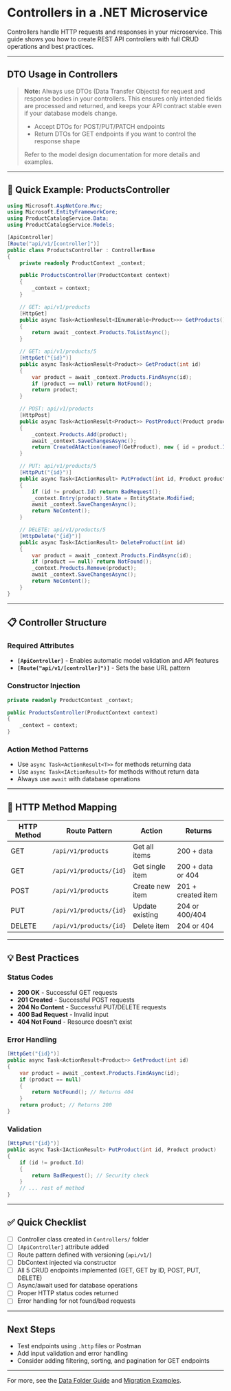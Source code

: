 # Controllers in a .NET Microservice

Controllers handle HTTP requests and responses in your microservice. This guide shows you how to create REST API controllers with full CRUD operations and best practices.

---

## DTO Usage in Controllers

> **Note:**
> Always use DTOs (Data Transfer Objects) for request and response bodies in your controllers. This ensures only intended fields are processed and returned, and keeps your API contract stable even if your database models change.
>
> - Accept DTOs for POST/PUT/PATCH endpoints
> - Return DTOs for GET endpoints if you want to control the response shape
>
> Refer to the model design documentation for more details and examples.

---

## 🚀 Quick Example: ProductsController

```csharp
using Microsoft.AspNetCore.Mvc;
using Microsoft.EntityFrameworkCore;
using ProductCatalogService.Data;
using ProductCatalogService.Models;

[ApiController]
[Route("api/v1/[controller]")]
public class ProductsController : ControllerBase
{
    private readonly ProductContext _context;

    public ProductsController(ProductContext context)
    {
        _context = context;
    }

    // GET: api/v1/products
    [HttpGet]
    public async Task<ActionResult<IEnumerable<Product>>> GetProducts()
    {
        return await _context.Products.ToListAsync();
    }

    // GET: api/v1/products/5
    [HttpGet("{id}")]
    public async Task<ActionResult<Product>> GetProduct(int id)
    {
        var product = await _context.Products.FindAsync(id);
        if (product == null) return NotFound();
        return product;
    }

    // POST: api/v1/products
    [HttpPost]
    public async Task<ActionResult<Product>> PostProduct(Product product)
    {
        _context.Products.Add(product);
        await _context.SaveChangesAsync();
        return CreatedAtAction(nameof(GetProduct), new { id = product.Id }, product);
    }

    // PUT: api/v1/products/5
    [HttpPut("{id}")]
    public async Task<IActionResult> PutProduct(int id, Product product)
    {
        if (id != product.Id) return BadRequest();
        _context.Entry(product).State = EntityState.Modified;
        await _context.SaveChangesAsync();
        return NoContent();
    }

    // DELETE: api/v1/products/5
    [HttpDelete("{id}")]
    public async Task<IActionResult> DeleteProduct(int id)
    {
        var product = await _context.Products.FindAsync(id);
        if (product == null) return NotFound();
        _context.Products.Remove(product);
        await _context.SaveChangesAsync();
        return NoContent();
    }
}
```

---

## 📋 Controller Structure

### Required Attributes
- **`[ApiController]`** - Enables automatic model validation and API features
- **`[Route("api/v1/[controller]")]`** - Sets the base URL pattern

### Constructor Injection
```csharp
private readonly ProductContext _context;

public ProductsController(ProductContext context)
{
    _context = context;
}
```

### Action Method Patterns
- Use `async Task<ActionResult<T>>` for methods returning data
- Use `async Task<IActionResult>` for methods without return data
- Always use `await` with database operations

---

## 🔧 HTTP Method Mapping

| HTTP Method | Route Pattern | Action | Returns |
|-------------|---------------|--------|---------|
| GET | `/api/v1/products` | Get all items | 200 + data |
| GET | `/api/v1/products/{id}` | Get single item | 200 + data or 404 |
| POST | `/api/v1/products` | Create new item | 201 + created item |
| PUT | `/api/v1/products/{id}` | Update existing | 204 or 400/404 |
| DELETE | `/api/v1/products/{id}` | Delete item | 204 or 404 |

---

## 💡 Best Practices

### Status Codes
- **200 OK** - Successful GET requests
- **201 Created** - Successful POST requests
- **204 No Content** - Successful PUT/DELETE requests
- **400 Bad Request** - Invalid input
- **404 Not Found** - Resource doesn't exist

### Error Handling
```csharp
[HttpGet("{id}")]
public async Task<ActionResult<Product>> GetProduct(int id)
{
    var product = await _context.Products.FindAsync(id);
    if (product == null) 
    {
        return NotFound(); // Returns 404
    }
    return product; // Returns 200
}
```

### Validation
```csharp
[HttpPut("{id}")]
public async Task<IActionResult> PutProduct(int id, Product product)
{
    if (id != product.Id) 
    {
        return BadRequest(); // Security check
    }
    // ... rest of method
}
```

---

## ✅ Quick Checklist

- [ ] Controller class created in `Controllers/` folder
- [ ] `[ApiController]` attribute added
- [ ] Route pattern defined with versioning (`api/v1/`)
- [ ] DbContext injected via constructor
- [ ] All 5 CRUD endpoints implemented (GET, GET by ID, POST, PUT, DELETE)
- [ ] Async/await used for database operations
- [ ] Proper HTTP status codes returned
- [ ] Error handling for not found/bad requests

---

## Next Steps
- Test endpoints using `.http` files or Postman
- Add input validation and error handling
- Consider adding filtering, sorting, and pagination for GET endpoints

---

For more, see the [Data Folder Guide](./data-folder.md) and [Migration Examples](./migration-examples.md).
